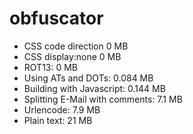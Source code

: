 # obfuscator

- CSS code direction 0 MB
- CSS display:none 0 MB
- ROT13: 0 MB
- Using ATs and DOTs: 0.084 MB
- Building with Javascript: 0.144 MB
- Splitting E-Mail with comments: 7.1 MB
- Urlencode: 7.9 MB
- Plain text: 21 MB
